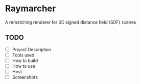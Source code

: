# Raymarcher

A rematching renderer for 3D signed distance field (SDF) scenes

## TODO

- [ ] Project Description
- [ ] Tools used
- [ ] How to build
- [ ] How to use
- [ ] Host
- [ ] Screenshots